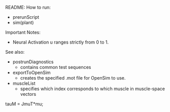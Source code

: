 README:
How to run: 
- prerunScript
- sim(plant)

Important Notes:
- Neural Activation u ranges strictly from 0 to 1.

See also:
 - postrunDiagnostics
	- contains common test sequences
 - exportToOpenSim
	- creates the specified .mot file for OpenSim to use.
 - muscleList
 	- specifies which index corresponds to which muscle in muscle-space vectors

 	

tauM = JmuT*mu;